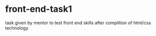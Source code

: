 # front-end-task1
task given by mentor to test front end skills after complition of html/css technology.
